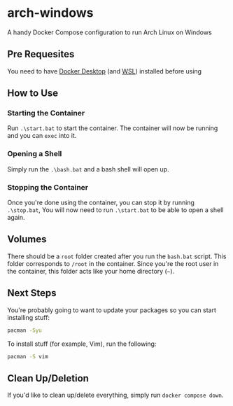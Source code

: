 # arch-windows
A handy Docker Compose configuration to run Arch Linux on Windows

## Pre Requesites

You need to have [Docker Desktop](https://docs.docker.com/desktop/install/windows-install/) (and [WSL](https://docs.microsoft.com/en-us/windows/wsl/install)) installed before using  
## How to Use

### Starting the Container

Run `.\start.bat` to start the container. The container will now be running and you can `exec` into it.

### Opening a Shell

Simply run the `.\bash.bat` and a bash shell will open up.

### Stopping the Container

Once you're done using the container, you can stop it by running `.\stop.bat`, You will now need to run `.\start.bat` to be able to open a shell again.
## Volumes

There should be a `root` folder created after you run the `bash.bat` script. This folder corresponds to `/root` in the container. Since you're the root user in the container, this folder acts like your home directory (`~`).
## Next Steps

You're probably going to want to update your packages so you can start installing stuff:

```sh
pacman -Syu
```

To install stuff (for example, Vim), run the following:

```sh
pacman -S vim
```

## Clean Up/Deletion

If you'd like to clean up/delete everything, simply run `docker compose down`.